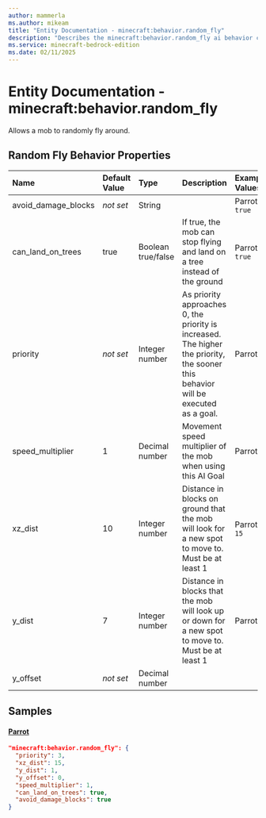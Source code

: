 ```yaml
---
author: mammerla
ms.author: mikeam
title: "Entity Documentation - minecraft:behavior.random_fly"
description: "Describes the minecraft:behavior.random_fly ai behavior component"
ms.service: minecraft-bedrock-edition
ms.date: 02/11/2025 
---
```


# Entity Documentation - minecraft:behavior.random_fly

Allows a mob to randomly fly around.


## Random Fly Behavior Properties

|Name       |Default Value |Type |Description |Example Values |
|:----------|:-------------|:----|:-----------|:------------- |
| avoid_damage_blocks | *not set* | String |  | Parrot: `true` | 
| can_land_on_trees | true | Boolean true/false | If true, the mob can stop flying and land on a tree instead of the ground | Parrot: `true` | 
| priority | *not set* | Integer number | As priority approaches 0, the priority is increased. The higher the priority, the sooner this behavior will be executed as a goal. | Parrot: `3` | 
| speed_multiplier | 1 | Decimal number | Movement speed multiplier of the mob when using this AI Goal | Parrot: `1` | 
| xz_dist | 10 | Integer number | Distance in blocks on ground that the mob will look for a new spot to move to. Must be at least 1 | Parrot: `15` | 
| y_dist | 7 | Integer number | Distance in blocks that the mob will look up or down for a new spot to move to. Must be at least 1 | Parrot: `1` | 
| y_offset | *not set* | Decimal number |  |  | 

## Samples

#### [Parrot](https://github.com/Mojang/bedrock-samples/tree/preview/behavior_pack/entities/parrot.json)


```json
"minecraft:behavior.random_fly": {
  "priority": 3,
  "xz_dist": 15,
  "y_dist": 1,
  "y_offset": 0,
  "speed_multiplier": 1,
  "can_land_on_trees": true,
  "avoid_damage_blocks": true
}
```
